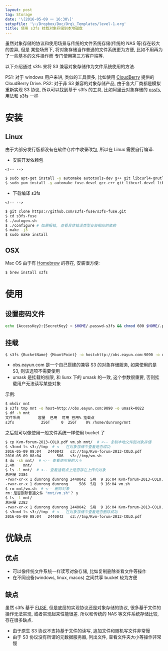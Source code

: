 ```yaml
---
layout: post
tag: Storage
date: '\[2016-05-09 一 16:30\]'
setupfile: '\~/Dropbox/Doc/Org\_Templates/level-1.org'
title: 使用 s3fs 挂载对象存储到本地磁盘
---
```


虽然对象存储的协议和使用场景与传统的文件系统存储(传统的 NAS
等)存在较大的差异, 但是 某些场景下,
将对象存储当作普通的文件系统更为方便, 比如不用再为了一些基本的文件操作而
专门使用第三方客户端等.

以下介绍通过 s3fs 来将 S3 兼容对象存储作为文件系统使用的方法.

PS1: 对于 windows 用户来讲, 类似的工具很多, 比如使用
[CloudBerry](http://www.cloudberrylab.com/) 提供的 CloudBerry Drive.
PS2: 对于非 S3 兼容的对象存储产品, 由于各大厂商都是模拟重新实现 S3 协议,
所以可以找到基于 s3fs 的工具, 比如阿里云对象存储的
[ossfs](https://github.com/aliyun/ossfs), 用法和 s3fs 一样

安装
====

Linux
-----

由于大部分发行版都没有在软件仓库中收录改包, 所以在 Linux 需要自行编译.

-   安装开发依赖包

```{=html}
<!-- -->
```
``` bash
$ sudo apt-get install -y automake autotools-dev g++ git libcurl4-gnutls-dev libfuse-dev libssl-dev libxml2-dev make pkg-config # for ubuntu
$ sudo yum install -y automake fuse-devel gcc-c++ git libcurl-devel libxml2-devel make openssl-devel # for fedora
```

-   下载编译 s3fs

```{=html}
<!-- -->
```
``` bash
$ git clone https://github.com/s3fs-fuse/s3fs-fuse.git
$ cd s3fs-fuse
$ ./autogen.sh
$ ./configure # 如果报错, 查看具体错误类型安装相应的依赖
$ make -j3
$ sudo make install
```

OSX
---

Mac OS 由于有 [Homebrew](http://brew.sh) 的存在, 安装很方便:

``` bash
$ brew install s3fs
```

使用
====

设置密码文件
------------

``` bash
echo {AccessKey}:{SecretKey} > $HOME/.passwd-s3fs && chmod 600 $HOME/.passwd-s3fs
```

挂载
----

``` bash
$ s3fs {BucketName} {MountPoint} -o host=http://obs.eayun.com:9090 -o umask=0022
```

-   obs.eayun.com 是一个自己搭建的兼容 S3 的对象存储服务, 如果使用的是
    S3, 则该选项不需要使用
-   umask 是挂载的权限, 和 liunx 下的 umask 的一致, 这个参数很重要,
    否则挂载用户无法读写某些对象

示例:

``` bash
$ mkdir mnt
$ s3fs tmp mnt -o host=http://obs.eayun.com:9090 -o umask=0022
$ df -h mnt
文件系统        容量  已用  可用 已用% 挂载点
s3fs            256T     0  256T    0% /home/dunrong/mnt
```

之后就可以像使用一般文件系统一样使用 bucket 了

``` bash
$ cp Kvm-forum-2013-COLO.pdf vm.sh mnt/  # <-- 复制本地文件到对象存储
$ s3cmd ls s3://tmp  # <-- 在对象存储中查看是否成功
2016-05-09 08:04   2440042   s3://tmp/Kvm-forum-2013-COLO.pdf
2016-05-09 08:04       586   s3://tmp/vm.sh
$ du -sh mnt/  # <-- 查看使用量的大小
2.4M    mnt/
$ ls -l mnt/  # <-- 查看挂载点上是否存在上传的对象
总用量 2384
-rwxr-xr-x 1 dunrong dunrong 2440042  5月  9 16:04 Kvm-forum-2013-COLO.pdf
-rwxr-xr-x 1 dunrong dunrong     586  5月  9 16:04 vm.sh
$ rm mnt/vm.sh  # <-- 删除对象
rm：是否删除普通文件 "mnt/vm.sh"？ y
$ ls -l mnt/
总用量 2383
-rwxr-xr-x 1 dunrong dunrong 2440042  5月  9 16:04 Kvm-forum-2013-COLO.pdf
$ s3cmd ls s3://tmp  # <-- 在对象存储中查看是否删除成功
2016-05-09 08:04   2440042   s3://tmp/Kvm-forum-2013-COLO.pdf
```

优缺点
======

优点
----

-   可以像传统文件系统一样读写对象存储, 比如复制删除查看文件等操作
-   在不同设备(windows, linux, macos) 之间共享 bucket 较为方便

缺点
----

虽然 s3fs 基于
[FUSE](https://en.wikipedia.org/wiki/Filesystem_in_Userspace),
但是底层的实现协议还是对象存储的协议, 很多基于文件的操作无法实现,
或者实现起来性能很差. 所以和传统的 NAS 等文件系统存储比较, 存在很多缺点.

-   由于原生 S3 协议不支持基于文件的读写, 追加文件和随机写文件非常慢
-   由于 S3 协议没有所谓的元数据服务器, 列出文件,
    查看文件夹大小等操作非常慢
